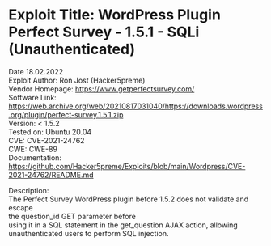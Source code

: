  # Exploit Title: WordPress Plugin Perfect Survey - 1.5.1 - SQLi (Unauthenticated)<br>
 Date 18.02.2022<br>
 Exploit Author: Ron Jost (Hacker5preme)<br>
 Vendor Homepage: https://www.getperfectsurvey.com/<br>
 Software Link: https://web.archive.org/web/20210817031040/https://downloads.wordpress.org/plugin/perfect-survey.1.5.1.zip<br>
 Version: < 1.5.2<br>
 Tested on: Ubuntu 20.04<br>
 CVE: CVE-2021-24762<br>
 CWE: CWE-89<br>
 Documentation: https://github.com/Hacker5preme/Exploits/blob/main/Wordpress/CVE-2021-24762/README.md<br>

Description:<br>
The Perfect Survey WordPress plugin before 1.5.2 does not validate and escape<br> the question_id GET parameter before<br>
using it in a SQL statement in the get_question AJAX action, allowing <br>unauthenticated users to perform SQL injection.
